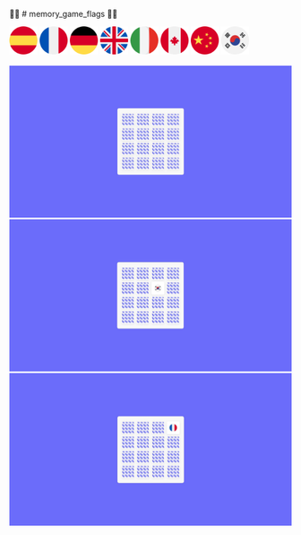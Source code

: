 🏳️‍🌈 # memory_game_flags 🏴‍☠️

<img src="./image/img-1.png" alt="card_img" width="50px">
<img src="./image/img-2.png" alt="card_img" width="50px">
<img src="./image/img-3.png" alt="card_img" width="50px">
<img src="./image/img-4.png" alt="card_img" width="50px">
<img src="./image/img-5.png" alt="card_img" width="50px">
<img src="./image/img-6.png" alt="card_img" width="50px">
<img src="./image/img-7.png" alt="card_img" width="50px">
<img src="./image/img-8.png" alt="card_img" width="50px">
<br><br>
<img src="./image/game1.JPG">
<img src="./image/game2.JPG">
<img src="./image/game3.JPG">

